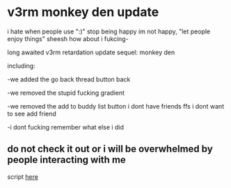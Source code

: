 # v3rm monkey den update
i hate when people use ":)" stop being happy im not happy, "let people enjoy things" sheesh how about i fukcing-

long awaited v3rm retardation update sequel: monkey den

including:

-we added the go back thread button back

-we removed the stupid fucking gradient

-we removed the add to buddy list button i dont have friends ffs i dont want to see add friend

-i dont fucking remember what else i did

## do not check it out or i will be overwhelmed by people interacting with me

script [here](https://github.com/6yNuiC9/v3rm-shit/blob/main/V1.js)
